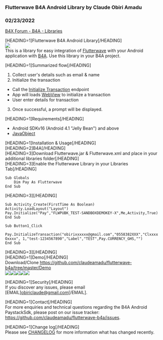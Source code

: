 ### Flutterwave B4A Android Library by Claude Obiri Amadu
### 02/23/2022
[B4X Forum - B4A - Libraries](https://www.b4x.com/android/forum/threads/138700/)

[HEADING=1]Flutterwave B4A Android Library[/HEADING]  
![](https://www.b4x.com/android/forum/attachments/125964)  
This is a library for easy integration of [Flutterwave](https://flutterwave.com/) with your Android application with [B4A](https://www.b4x.com/b4a.html). Use this library in your B4A project.  
  
[HEADING=1]Summarized flow[/HEADING]  

1. Collect user's details such as email & name
2. Initialize the transaction

- Call the [Initialize Transaction](https://developer.flutterwave.com/docs/collecting-payments) endpoint
- App will loads [WebView](https://b4x.com/android/help/views.html#webview) to initialize a transaction
- User enter details for transaction

3. Once successful, a prompt will be displayed.

[HEADING=1]Requirements[/HEADING]  

- Android SDKv16 (Android 4.1 "Jelly Bean") and above
- [JavaObject](https://b4x.com/android/help/javaobject.html)

[HEADING=1]Installation & Usage[/HEADING]  
[HEADING=2]B4A[/HEADING]  
[HEADING=3]Download Flutterwave.jar & Flutterwave.xml and place in your additional libraries folder[/HEADING]  
[HEADING=3]Enable the Flutterwave Library in your Libraries Tab[/HEADING]  
  

```B4X
Sub Globals  
    Dim Pay As Flutterwave  
End Sub
```

  
[HEADING=3][/HEADING]  

```B4X
Sub Activity_Create(FirstTime As Boolean)  
Activity.LoadLayout("Layout")  
Pay.Initialize("Pay","FLWPUBK_TEST-SANDBOXDEMOKEY-X",Me,Activity,True)  
End Sub
```

  
  

```B4X
Sub Button1_Click  
    Pay.InitializeTransaction("obirixxxxxx@gmail.com","0558382XXX","Clxxxx Oxxxx", 1,"test-1234567890","Label","TEST",Pay.CURRENCY_GHS,"")  
End Sub
```

  
[HEADING=3][/HEADING]  
[HEADING=1]Demo[/HEADING]  
Download/Clone <https://github.com/claudeamadu/flutterwave-b4a/tree/master/Demo>  
![](https://www.b4x.com/android/forum/attachments/125965)![](https://www.b4x.com/android/forum/attachments/125966)![](https://www.b4x.com/android/forum/attachments/125967)![](https://www.b4x.com/android/forum/attachments/125968)![](https://www.b4x.com/android/forum/attachments/125969)  
  
[HEADING=1]Security[/HEADING]  
If you discover any issues, please email [EMAIL]obiriclaude@gmail.com[/EMAIL].  
  
[HEADING=1]Contact[/HEADING]  
For more enquiries and technical questions regarding the B4A Android PaystackSdk, please post on our issue tracker: <https://github.com/claudeamadu/flutterwave-b4a/issues>.  
  
[HEADING=1]Change log[/HEADING]  
Please see [CHANGELOG](https://github.com/claudeamadu/flutterwave-b4a/blob/master/CHANGELOG.md) for more information what has changed recently.